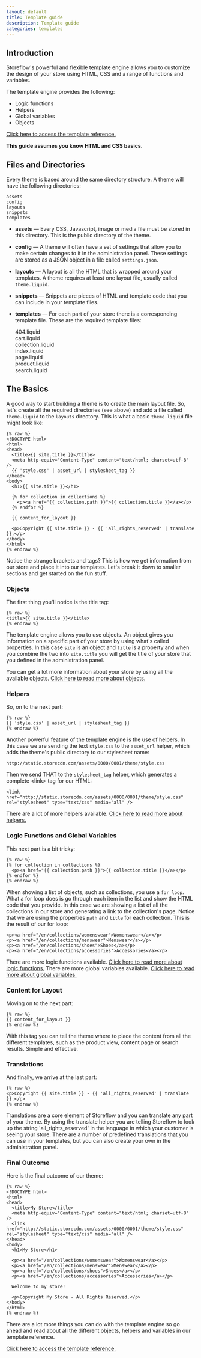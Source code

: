 ```yaml
---
layout: default
title: Template guide
description: Template guide
categories: templates
---
```


## Introduction

Storeflow's powerful and flexible template engine allows you to customize the design of your store using HTML, CSS and a range of functions and variables.

The template engine provides the following:

* Logic functions
* Helpers
* Global variables
* Objects

[Click here to access the template reference.](http://support.storeflowhq.com/help/kb/templates/template-reference)

**This guide assumes you know HTML and CSS basics.**

## Files and Directories

Every theme is based around the same directory structure. A theme will have the following directories:

    assets
    config
    layouts
    snippets
    templates

* **assets** &mdash; Every CSS, Javascript, image or media file must be stored in this directory. This is the public directory of the theme.

* **config** &mdash; A theme will often have a set of settings that allow you to make certain changes to it in the administration panel. These settings are stored as a JSON object in a file called `settings.json`.

* **layouts** &mdash; A layout is all the HTML that is wrapped around your templates. A theme requires at least one layout file, usually called `theme.liquid`.

* **snippets** &mdash; Snippets are pieces of HTML and template code that you can include in your template files.

* **templates** &mdash; For each part of your store there is a corresponding template file. These are the required template files:

    404.liquid<br />
    cart.liquid<br />
    collection.liquid<br />
    index.liquid<br />
    page.liquid<br />
    product.liquid<br />
    search.liquid

## The Basics

A good way to start building a theme is to create the main layout file. So, let's create all the required directories (see above) and add a file called `theme.liquid` to the `layouts` directory. This is what a basic `theme.liquid` file might look like:

    {% raw %}
    <!DOCTYPE html>
    <html>
    <head>
      <title>{{ site.title }}</title>
      <meta http-equiv="Content-Type" content="text/html; charset=utf-8" />
      {{ 'style.css' | asset_url | stylesheet_tag }}
    </head>
    <body>
      <h1>{{ site.title }}</h1>

      {% for collection in collections %}
        <p><a href="{{ collection.path }}">{{ collection.title }}</a></p>
      {% endfor %}

      {{ content_for_layout }}

      <p>Copyright {{ site.title }} - {{ 'all_rights_reserved' | translate }}.</p>
    </body>
    </html>
    {% endraw %}

Notice the strange brackets and tags? This is how we get information from our store and place it into our templates. Let's break it down to smaller sections and get started on the fun stuff.

### Objects

The first thing you'll notice is the title tag:

    {% raw %}
    <title>{{ site.title }}</title>
    {% endraw %}

The template engine allows you to use objects. An object gives you information on a specific part of your store by using what's called properties. In this case `site` is an object and `title` is a property and when you combine the two into `site.title` you will get the title of your store that you defined in the administration panel.

You can get a lot more information about your store by using all the available objects. [Click here to read more about objects.](http://support.storeflowhq.com/help/kb/templates/objects)

### Helpers

So, on to the next part:

    {% raw %}
    {{ 'style.css' | asset_url | stylesheet_tag }}
    {% endraw %}

Another powerful feature of the template engine is the use of helpers. In this case we are sending the text `style.css` to the `asset_url` helper, which adds the theme's public directory to our stylesheet name:

    http://static.storecdn.com/assets/0000/0001/theme/style.css

Then we send THAT to the `stylesheet_tag` helper, which generates a complete &lt;link&gt; tag for our HTML:

    <link href="http://static.storecdn.com/assets/0000/0001/theme/style.css" rel="stylesheet" type="text/css" media="all" />

There are a lot of more helpers available. [Click here to read more about helpers.](http://support.storeflowhq.com/help/kb/templates/helpers)

### Logic Functions and Global Variables

This next part is a bit tricky:

    {% raw %}
    {% for collection in collections %}
      <p><a href="{{ collection.path }}">{{ collection.title }}</a></p>
    {% endfor %}
    {% endraw %}

When showing a list of objects, such as collections, you use a `for loop`. What a for loop does is go through each item in the list and show the HTML code that you provide. In this case we are showing a list of all the collections in our store and generating a link to the collection's page. Notice that we are using the properties `path` and `title` for each collection. This is the result of our for loop:

    <p><a href="/en/collections/womenswear">Womenswear</a></p>
    <p><a href="/en/collections/menswear">Menswear</a></p>
    <p><a href="/en/collections/shoes">Shoes</a></p>
    <p><a href="/en/collections/accessories">Accessories</a></p>

There are more logic functions available. [Click here to read more about logic functions.](http://support.storeflowhq.com/help/kb/templates/logic-functions)
There are more global variables available. [Click here to read more about global variables.](http://support.storeflowhq.com/help/kb/templates/global-variables)

### Content for Layout

Moving on to the next part:

    {% raw %}
    {{ content_for_layout }}
    {% endraw %}

With this tag you can tell the theme where to place the content from all the different templates, such as the product view, content page or search results. Simple and effective.

### Translations

And finally, we arrive at the last part:

    {% raw %}
    <p>Copyright {{ site.title }} - {{ 'all_rights_reserved' | translate }}.</p>
    {% endraw %}

Translations are a core element of Storeflow and you can translate any part of your theme. By using the translate helper you are telling Storeflow to look up the string 'all\_rights_reserved' in the language in which your customer is seeing your store. There are a number of predefined translations that you can use in your templates, but you can also create your own in the administration panel.

### Final Outcome

Here is the final outcome of our theme:

    {% raw %}
    <!DOCTYPE html>
    <html>
    <head>
      <title>My Store</title>
      <meta http-equiv="Content-Type" content="text/html; charset=utf-8" />
      <link href="http://static.storecdn.com/assets/0000/0001/theme/style.css" rel="stylesheet" type="text/css" media="all" />
    </head>
    <body>
      <h1>My Store</h1>

      <p><a href="/en/collections/womenswear">Womenswear</a></p>
      <p><a href="/en/collections/menswear">Menswear</a></p>
      <p><a href="/en/collections/shoes">Shoes</a></p>
      <p><a href="/en/collections/accessories">Accessories</a></p>

      Welcome to my store!

      <p>Copyright My Store - All Rights Reserved.</p>
    </body>
    </html>
    {% endraw %}

There are a lot more things you can do with the template engine so go ahead and read about all the different objects, helpers and variables in our template reference.

[Click here to access the template reference.](http://support.storeflowhq.com/help/kb/templates/template-reference)
